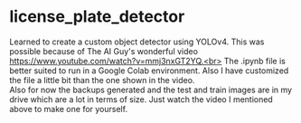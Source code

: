 # license_plate_detector
Learned to create a custom object detector using YOLOv4. This was possible because of The AI Guy's wonderful video https://www.youtube.com/watch?v=mmj3nxGT2YQ.<br>
The .ipynb file is better suited to run in a Google Colab environment. Also I have customized the file a little bit than the one shown in the video.<br>
Also for now the backups generated and the test and train images are in my drive which are a lot in terms of size. Just watch the video I mentioned above to make one for yourself.
